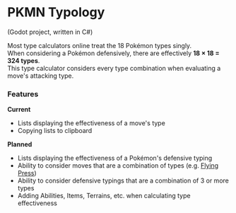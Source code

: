 # PKMN Typology

(Godot project, written in C#)

Most type calculators online treat the 18 Pokémon types singly.  
When considering a Pokémon defensively, there are effectively **18 × 18 = 324 types**.  
This type calculator considers every type combination when evaluating a move's attacking type.

### Features
**Current**
- Lists displaying the effectiveness of a move's type
- Copying lists to clipboard

**Planned**
- Lists displaying the effectiveness of a Pokémon's defensive typing
- Ability to consider moves that are a combination of types (e.g. [Flying Press](https://bulbapedia.bulbagarden.net/wiki/Flying_Press_(move)))
- Ability to consider defensive typings that are a combination of 3 or more types
- Adding Abilities, Items, Terrains, etc. when calculating type effectiveness
